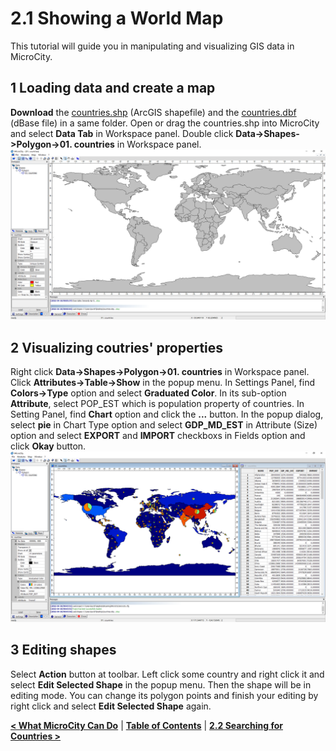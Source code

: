 # 2.1 Showing a World Map
This tutorial will guide you in manipulating and visualizing GIS data in MicroCity.
## 1 Loading data and create a map
**Download** the [countries.shp](https://github.com/microcity/microcity.github.io/raw/main/docs/data/countries.shp) (ArcGIS shapefile) and the [countries.dbf](https://github.com/microcity/microcity.github.io/raw/main/docs/data/countries.dbf) (dBase file) in a same folder. Open or drag the countries.shp into MicroCity and select **Data Tab** in Workspace panel. Double click **Data->Shapes->Polygon->01. countries** in Workspace panel. 
![Screenshot](imgs/world_countries.png)
## 2 Visualizing coutries' properties
Right click **Data->Shapes->Polygon->01. countries** in Workspace panel. Click **Attributes->Table->Show** in the popup menu. In Settings Panel, find **Colors->Type** option and select **Graduated Color**. In its sub-option **Attribute**, select POP_EST which is population property of countries. In Setting Panel, find **Chart** option and click the **...** button. In the popup dialog, select **pie** in Chart Type option and select **GDP_MD_EST** in Attribute (Size) option and select **EXPORT** and **IMPORT** checkboxs in Fields option and click **Okay** button.
![Screenshot](imgs/data_visualization.png)
## 3 Editing shapes
Select **Action** button at toolbar. Left click some country and right click it and select **Edit Selected Shape** in the popup menu. Then the shape will be in editing mode. You can change its polygon points and finish your editing by right click and select **Edit Selected Shape** again.

[**< What MicroCity Can Do**](1.1_what_microcity_can_do.md) | [**Table of Contents**](.) | [**2.2 Searching for Countries >**](2.2_searching_for_countries.md)
